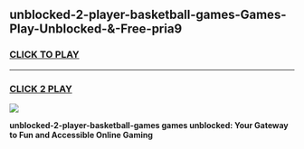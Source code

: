 
## unblocked-2-player-basketball-games-Games-Play-Unblocked-&-Free-pria9
<h3>
<a href="https://premium76.site?title=unblocked-2-player-basketball-games&ref=24A">CLICK TO PLAY</a></h3>
<hr>

<h3>
<a href="https://premium76.site?title=unblocked-2-player-basketball-games&ref=24A">CLICK 2 PLAY</a>
  
</h3>

<a href="https://premium76.site?title=unblocked-2-player-basketball-games&ref=24A"><img src="https://clearcache.store/games.png"></a>


**unblocked-2-player-basketball-games games unblocked: Your Gateway to Fun and Accessible Online Gaming**
